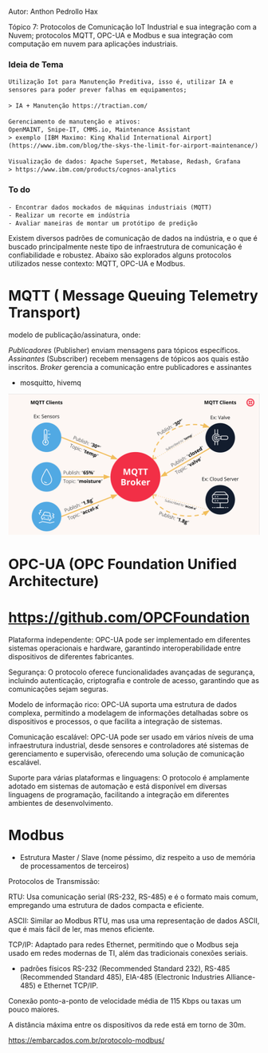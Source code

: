 Autor: Anthon Pedrollo Hax

Tópico 7: Protocolos de Comunicação IoT Industrial e sua integração com a Nuvem; protocolos MQTT, OPC-UA e Modbus e sua integração com computação em nuvem para aplicações industriais.


### Ideia de Tema
    Utilização Iot para Manutenção Preditiva, isso é, utilizar IA e sensores para poder prever falhas em equipamentos;

    > IA + Manutenção https://tractian.com/

    Gerenciamento de manutenção e ativos:
    OpenMAINT, Snipe-IT, CMMS.io, Maintenance Assistant
    > exemplo [IBM Maximo: King Khalid International Airport](https://www.ibm.com/blog/the-skys-the-limit-for-airport-maintenance/)

    Visualização de dados: Apache Superset, Metabase, Redash, Grafana
    > https://www.ibm.com/products/cognos-analytics

### To do
    - Encontrar dados mockados de máquinas industriais (MQTT)
    - Realizar um recorte em indústria
    - Avaliar maneiras de montar um protótipo de predição

Existem diversos padrões de comunicação de dados na indústria, e o que é buscado principalmente neste tipo de infraestrutura de comunicação é confiabilidade e robustez. Abaixo são explorados alguns protocolos utilizados nesse contexto: MQTT, OPC-UA e Modbus.

# MQTT ( Message Queuing Telemetry Transport)

modelo de publicação/assinatura, onde:

*Publicadores* (Publisher) enviam mensagens para tópicos específicos.
*Assinantes* (Subscriber) recebem mensagens de tópicos aos quais estão inscritos.
*Broker* gerencia a comunicação entre publicadores e assinantes

- mosquitto, hivemq

[<img alt="MQTT" width="600px" src="MQTT_Diagram.png" />](https://www.twilio.com/en-us/blog/what-is-mqtt)


# OPC-UA (OPC Foundation Unified Architecture)

# <https://github.com/OPCFoundation>

Plataforma independente: OPC-UA pode ser implementado em diferentes sistemas operacionais e hardware, garantindo interoperabilidade entre dispositivos de diferentes fabricantes.

Segurança: O protocolo oferece funcionalidades avançadas de segurança, incluindo autenticação, criptografia e controle de acesso, garantindo que as comunicações sejam seguras.

Modelo de informação rico: OPC-UA suporta uma estrutura de dados complexa, permitindo a modelagem de informações detalhadas sobre os dispositivos e processos, o que facilita a integração de sistemas.

Comunicação escalável: OPC-UA pode ser usado em vários níveis de uma infraestrutura industrial, desde sensores e controladores até sistemas de gerenciamento e supervisão, oferecendo uma solução de comunicação escalável.

Suporte para várias plataformas e linguagens: O protocolo é amplamente adotado em sistemas de automação e está disponível em diversas linguagens de programação, facilitando a integração em diferentes ambientes de desenvolvimento.


# Modbus

- Estrutura Master / Slave (nome péssimo, diz respeito a uso de memória de processamentos de terceiros)

Protocolos de Transmissão:

 RTU: Usa comunicação serial (RS-232, RS-485) e é o formato mais comum, empregando uma estrutura de dados compacta e eficiente.


 ASCII: Similar ao Modbus RTU, mas usa uma representação de dados ASCII, que é mais fácil de ler, mas menos eficiente.


 TCP/IP: Adaptado para redes Ethernet, permitindo que o Modbus seja usado em redes modernas de TI, além das tradicionais conexões seriais.

- padrões físicos RS-232 (Recommended Standard 232), RS-485 (Recommended Standard 485), EIA-485 (Electronic Industries Alliance-485) e Ethernet TCP/IP.

Conexão ponto-a-ponto de velocidade média de 115 Kbps ou taxas um pouco maiores.

A distância máxima entre os dispositivos da rede está em torno de 30m.

<https://embarcados.com.br/protocolo-modbus/>
